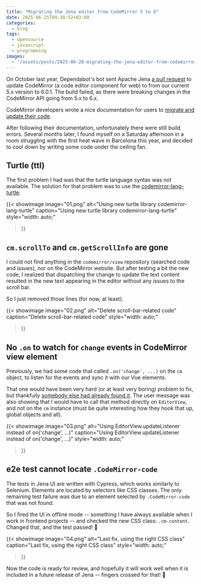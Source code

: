 ```yaml
---
title: "Migrating the Jena editor from CodeMirror 5 to 6"
date: 2025-06-25T09:38:52+03:00
categories:
  - blog
tags:
  - opensource
  - javascript
  - programming
images:
  - '/assets/posts/2025-06-28-migrating-the-jena-editor-from-codemirror-5-to-6/01.png.png'
---
```


On October last year, Dependabot's bot sent Apache Jena [a pull request](https://github.com/apache/jena/pull/2789)
to update CodeMirror (a code editor component for web) to from our current 5.x version
to 6.0.1. The build failed, as there were breaking changes in the CodeMirror
API going from 5.x to 6.x.

CodeMirror developers wrote a nice documentation for users to
[migrate and update their code](https://codemirror.net/docs/migration/).

After following their documentation, unfortunately there were still build
errors. Several months later, I found myself on a Saturday afternoon in
a room struggling with the first heat wave in Barcelona this year, and
decided to cool down by writing some code under the ceiling fan.

## Turtle (ttl)

The first problem I had was that the turtle language syntax was not
available. The solution for that problem was to use the
[codemirror-lang-turtle](https://www.npmjs.com/package/codemirror-lang-turtle).

{{< showimage
    image="01.png"
    alt="Using new turtle library codemirror-lang-turtle"
    caption="Using new turtle library codemirror-lang-turtle"
    style="width: auto;"
>}}

## `cm.scrollTo` and `cm.getScrollInfo` are gone

I could not find anything in the `codemirror/view` repository (searched
code and issues), nor on the CodeMirror website. But after testing a bit
the new code, I realized that dispatching the change to update the text
content resulted in the new text appearing in the editor without any
issues to the scroll bar.

So I just removed those lines (for now, at least).

{{< showimage
    image="02.png"
    alt="Delete scroll-bar-related code"
    caption="Delete scroll-bar-related code"
    style="width: auto;"
>}}

## No `.on` to watch for `change` events in CodeMirror view element

Previously, we had some code that called `.on('change', ...)` on the
`cm` object, to listen for the events and sync it with our Vue elements.

That one would have been very hard (or at least very boring) problem to fix,
but thankfully [somebody else had already found it](https://discuss.codemirror.net/t/listen-to-change-event/5095).
The user message was also showing that I would have to call that method directly
on `EditorView`, and not on the `cm` instance (must be quite interesting
how they hook that up, global objects and all).

{{< showimage
    image="03.png"
    alt="Using EditorView.updateListener instead of on('change', ...)"
    caption="Using EditorView.updateListener instead of on('change', ...)"
    style="width: auto;"
>}}

## e2e test cannot locate `.CodeMirror-code`

The tests in Jena UI are written with Cypress, which works similarly to
Selenium. Elements are located by selectors like CSS classes. The only remaining
test failure was due to an element selected by `.CodeMirror-code` that was
not found.

So I fired the UI in offline mode -- something I have always available when I
work in frontend projects -- and checked the new CSS class: `.cm-content`.
Changed that, and the test passed! 🎉

{{< showimage
    image="04.png"
    alt="Last fix, using the right CSS class"
    caption="Last fix, using the right CSS class"
    style="width: auto;"
>}}

Now the code is ready for review, and hopefully it will work well when it is
included in a future release of Jena -- fingers crossed for that! 🤞
